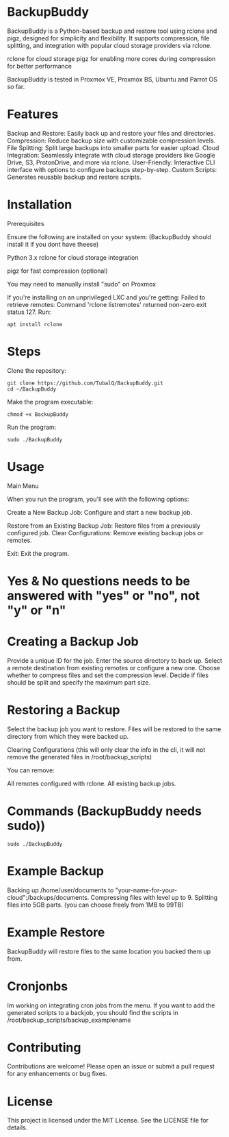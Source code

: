 # BackupBuddy

BackupBuddy is a Python-based backup and restore tool using rclone and pigz, designed for simplicity and flexibility. It supports compression, file splitting, and integration with popular cloud storage providers via rclone.

rclone for cloud storage
pigz for enabling more cores during compression for better performance

BackupBuddy is tested in Proxmox VE, Proxmox BS, Ubuntu and Parrot OS so far.

# Features

Backup and Restore: Easily back up and restore your files and directories.
Compression: Reduce backup size with customizable compression levels.
File Splitting: Split large backups into smaller parts for easier upload.
Cloud Integration: Seamlessly integrate with cloud storage providers like Google Drive, S3, ProtonDrive, and more via rclone.
User-Friendly: Interactive CLI interface with options to configure backups step-by-step.
Custom Scripts: Generates reusable backup and restore scripts.

# Installation
Prerequisites

Ensure the following are installed on your system:
(BackupBuddy should install it if you dont have theese)

Python 3.x
rclone for cloud storage integration

pigz for fast compression (optional)

You may need to manually install "sudo" on Proxmox

If you're installing on an unprivileged LXC and you're getting: Failed to retrieve remotes: Command 'rclone listremotes' returned non-zero exit status 127.
   Run: 
    
    apt install rclone

# Steps

Clone the repository:

    git clone https://github.com/TubalQ/BackupBuddy.git
    cd ~/BackupBuddy

Make the program executable:

    chmod +x BackupBuddy

Run the program:

    sudo ./BackupBuddy

# Usage
Main Menu

When you run the program, you'll see with the following options:

Create a New Backup Job: Configure and start a new backup job.

Restore from an Existing Backup Job: Restore files from a previously configured job.
Clear Configurations: Remove existing backup jobs or remotes.

Exit: Exit the program.

# Yes & No questions needs to be answered with "yes" or "no", not "y" or "n"

# Creating a Backup Job

Provide a unique ID for the job.
Enter the source directory to back up.
Select a remote destination from existing remotes or configure a new one.
Choose whether to compress files and set the compression level.
Decide if files should be split and specify the maximum part size.

# Restoring a Backup

Select the backup job you want to restore.
Files will be restored to the same directory from which they were backed up.

Clearing Configurations (this will only clear the info in the cli, it will not remove the generated files in /root/backup_scripts)

You can remove:

All remotes configured with rclone.
All existing backup jobs.

# Commands (BackupBuddy needs sudo))

    sudo ./BackupBuddy

# Example Backup

Backing up /home/user/documents to "your-name-for-your-cloud":/backups/documents.
Compressing files with level up to 9.
Splitting files into 5GB parts. (you can choose freely from 1MB to 99TB)

# Example Restore
BackupBuddy will restore files to the same location you backed them up from.

# Cronjonbs
Im working on integrating cron jobs from the menu.
If you want to add the generated scripts to a backjob, you should find the scripts in /root/backup_scripts/backup_examplename


# Contributing

Contributions are welcome! Please open an issue or submit a pull request for any enhancements or bug fixes.

# License

This project is licensed under the MIT License. See the LICENSE file for details.
